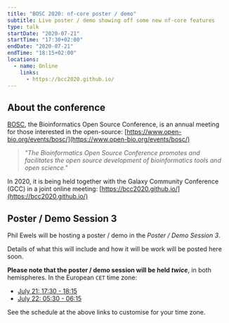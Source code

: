```yaml
---
title: "BOSC 2020: nf-core poster / demo"
subtitle: Live poster / demo showing off some new nf-core features
type: talk
startDate: "2020-07-21"
startTime: "17:30+02:00"
endDate: "2020-07-21"
endTime: "18:15+02:00"
locations:
  - name: Online
    links:
      - https://bcc2020.github.io/
---
```


## About the conference

[BOSC](https://www.open-bio.org/events/bosc/), the Bioinformatics Open Source Conference,
is an annual meeting for those interested in the open-source:
[https://www.open-bio.org/events/bosc/](https://www.open-bio.org/events/bosc/)

> _"The Bioinformatics Open Source Conference promotes and facilitates the open source
> development of bioinformatics tools and open science."_

In 2020, it is being held together with the Galaxy Community Conference (GCC) in a joint online meeting:
[https://bcc2020.github.io/](https://bcc2020.github.io/)

## Poster / Demo Session 3

Phil Ewels will be hosting a poster / demo in the _Poster / Demo Session 3_.

Details of what this will include and how it will be work will be posted here soon.

**Please note that the poster / demo session will be held _twice_**, in both hemispheres.
In the European `CET` time zone:

- [July 21: 17:30 - 18:15](https://bcc2020.sched.com/event/cXmk/west-poster-demo-session-3)
- [July 22: 05:30 - 06:15](https://bcc2020.sched.com/event/cXnB/east-poster-demo-session-3)

See the schedule at the above links to customise for your time zone.
